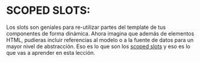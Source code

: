 # SCOPED SLOTS:


Los slots son geniales para re-utilizar partes del template de tus componentes de forma dinámica. Ahora imagina que además de elementos HTML, pudieras incluir referencias al modelo o a la fuente de datos para un mayor nivel de abstracción. Eso es lo que son los [scoped slots](https://vuejs.org/v2/guide/components-slots.html#Scoped-Slots) y eso es lo que vas a aprender en esta lección.
